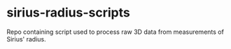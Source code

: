 # sirius-radius-scripts
Repo containing script used to process raw 3D data from measurements of Sirius' radius.
